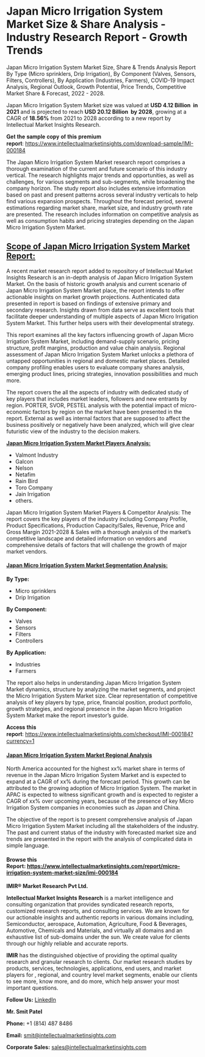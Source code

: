 <h1>Japan Micro Irrigation System Market Size &amp; Share Analysis - Industry Research Report - Growth Trends</h1>
<p>Japan Micro Irrigation System Market Size, Share &amp; Trends Analysis Report By Type (Micro sprinklers, Drip Irrigation), By Component (Valves, Sensors, Filters, Controllers), By Application (Industries, Farmers), COVID-19 Impact Analysis, Regional Outlook, Growth Potential, Price Trends, Competitive Market Share &amp; Forecast, 2022 - 2028.</p>
<p>Japan Micro Irrigation System Market size was valued at&nbsp;<strong>USD 4.12 Billion&nbsp; in 2021</strong>&nbsp;and is projected to reach&nbsp;<strong>USD 20.12 Billion&nbsp; by 2028</strong>, growing at a CAGR of&nbsp;<strong>18.56%</strong>&nbsp;from 2021 to 2028 according to a new report by Intellectual Market Insights Research.</p>
<p>𝐆𝐞𝐭 𝐭𝐡𝐞 𝐬𝐚𝐦𝐩𝐥𝐞 𝐜𝐨𝐩𝐲 𝐨𝐟 𝐭𝐡𝐢𝐬 𝐩𝐫𝐞𝐦𝐢𝐮𝐦 𝐫𝐞𝐩𝐨𝐫𝐭:&nbsp;<a href="https://www.intellectualmarketinsights.com/download-sample/IMI-000184">https://www.intellectualmarketinsights.com/download-sample/IMI-000184</a>&nbsp;</p>
<p>The Japan Micro Irrigation System Market research report comprises a thorough examination of the current and future scenario of this industry vertical. The research highlights major trends and opportunities, as well as challenges, for various segments and sub-segments, while broadening the company horizon. The study report also includes extensive information based on past and present patterns across several industry verticals to help find various expansion prospects. Throughout the forecast period, several estimations regarding market share, market size, and industry growth rate are presented. The research includes information on competitive analysis as well as consumption habits and pricing strategies depending on the Japan Micro Irrigation System Market.</p>
<h2><u>Scope of Japan Micro Irrigation System Market Report:</u></h2>
<p>A recent market research report added to repository of Intellectual Market Insights Research is an in-depth analysis of Japan Micro Irrigation System Market. On the basis of historic growth analysis and current scenario of Japan Micro Irrigation System Market place, the report intends to offer actionable insights on market growth projections. Authenticated data presented in report is based on findings of extensive primary and secondary research. Insights drawn from data serve as excellent tools that facilitate deeper understanding of multiple aspects of Japan Micro Irrigation System Market. This further helps users with their developmental strategy.</p>
<p>This report examines all the key factors influencing growth of Japan Micro Irrigation System Market, including demand-supply scenario, pricing structure, profit margins, production and value chain analysis. Regional assessment of Japan Micro Irrigation System Market unlocks a plethora of untapped opportunities in regional and domestic market places. Detailed company profiling enables users to evaluate company shares analysis, emerging product lines, pricing strategies, innovation possibilities and much more.</p>
<p>The report covers the all the aspects of industry with dedicated study of key players that includes market leaders, followers and new entrants by region. PORTER, SVOR, PESTEL analysis with the potential impact of micro-economic factors by region on the market have been presented in the report. External as well as internal factors that are supposed to affect the business positively or negatively have been analyzed, which will give clear futuristic view of the industry to the decision makers.</p>
<p><strong><u>Japan Micro Irrigation System Market Players Analysis:</u></strong></p>
<ul>
<li>Valmont Industry</li>
<li>Galcon</li>
<li>Nelson</li>
<li>Netafim</li>
<li>Rain Bird</li>
<li>Toro Company</li>
<li>Jain Irrigation&nbsp;</li>
<li>others.</li>
</ul>
<p>Japan Micro Irrigation System Market Players &amp; Competitor Analysis: The report covers the key players of the industry including Company Profile, Product Specifications, Production Capacity/Sales, Revenue, Price and Gross Margin 2021-2028 &amp; Sales with a thorough analysis of the market&rsquo;s competitive landscape and detailed information on vendors and comprehensive details of factors that will challenge the growth of major market vendors.</p>
<h4><strong><u>Japan Micro Irrigation System Market Segmentation Analysis:</u></strong></h4>
<p><strong>By Type:</strong></p>
<ul>
<li>Micro sprinklers</li>
<li>Drip Irrigation</li>
</ul>
<p><strong>By Component:</strong></p>
<ul>
<li>Valves</li>
<li>Sensors</li>
<li>Filters</li>
<li>Controllers</li>
</ul>
<p><strong>By Application:</strong></p>
<ul>
<li>Industries</li>
<li>Farmers</li>
</ul>
<p>The report also helps in understanding Japan Micro Irrigation System Market dynamics, structure by analyzing the market segments, and project the Micro Irrigation System&nbsp;Market size. Clear representation of competitive analysis of key players by type, price, financial position, product portfolio, growth strategies, and regional presence in the Japan Micro Irrigation System Market make the report investor&rsquo;s guide.</p>
<p>𝐀𝐜𝐜𝐞𝐬𝐬 𝐭𝐡𝐢𝐬 𝐫𝐞𝐩𝐨𝐫𝐭:&nbsp;<a href="https://www.intellectualmarketinsights.com/checkout/IMI-000184?currency=1">https://www.intellectualmarketinsights.com/checkout/IMI-000184?currency=1</a>&nbsp;</p>
<h4><strong><u> Japan Micro Irrigation System Market Regional Analysis</u></strong></h4>
<p>North America accounted for the highest xx% market share in terms of revenue in the Japan Micro Irrigation System Market and is expected to expand at a CAGR of xx% during the forecast period. This growth can be attributed to the growing adoption of Micro Irrigation System. The market in APAC is expected to witness significant growth and is expected to register a CAGR of xx% over upcoming years, because of the presence of key Micro Irrigation System companies in economies such as Japan and China.</p>
<p>The objective of the report is to present comprehensive analysis of Japan Micro Irrigation System Market including all the stakeholders of the industry. The past and current status of the industry with forecasted market size and trends are presented in the report with the analysis of complicated data in simple language.</p>
<h4><strong>Browse this Report:&nbsp;<a href="https://www.intellectualmarketinsights.com/report/micro-irrigation-system-market-size/imi-000184">https://www.intellectualmarketinsights.com/report/micro-irrigation-system-market-size/imi-000184</a>&nbsp;</strong></h4>
<p><strong>IMIR&reg; Market Research Pvt Ltd.</strong></p>
<p><strong>Intellectual Market Insights Research</strong> is a market intelligence and consulting organization that provides syndicated research reports, customized research reports, and consulting services. We are known for our actionable insights and authentic reports in various domains including, Semiconductor, aerospace, Automation, Agriculture, Food &amp; Beverages, Automotive, Chemicals and Materials, and virtually all domains and an exhaustive list of sub-domains under the sun. We create value for clients through our highly reliable and accurate reports.</p>
<p><strong>IMIR</strong> has the distinguished objective of providing the optimal quality research and granular research to clients. Our market research studies by products, services, technologies, applications, end users, and market players for , regional, and country level market segments, enable our clients to see more, know more, and do more, which help answer your most important questions.</p>
<p><strong>Follow Us:</strong> <a href="https://www.linkedin.com/company/imir-marketresearch/">LinkedIn</a></p>
<p><strong>Mr. Smit Patel</strong></p>
<p><strong>Phone:</strong> +1 (814) 487 8486</p>
<p><strong>Email:</strong> <a href="mailto:smit@intellectualmarketinsights.com">smit@intellectualmarketinsights.com</a></p>
<p><strong>Corporate Sales:</strong> <a href="mailto:sales@intellectualmarketinsights.com">sales@intellectualmarketinsights.com</a></p>
<div>&nbsp;</div>
